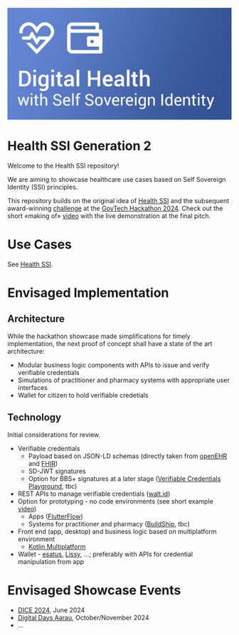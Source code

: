 ![Health SSI Banner](banner.png)

# Health SSI Generation 2

Welcome to the Health SSI repository!

We are aiming to showcase healthcare use cases based on Self Sovereign Identity (SSI) principles.

This repository builds on the original idea of [Health SSI](https://github.com/janesp/health-ssi) and the subsequent award-winning [challenge](https://hack.opendata.ch/project/1103) at the [GovTech Hackathon 2024](https://www.bk.admin.ch/bk/en/home/digitale-transformation-ikt-lenkung/bundesarchitektur/api-architektur-bund/govtech-hackathon24.html). Check out the short «making of» [video](https://youtu.be/uNrMFE2wOyQ) with the live demonstration at the final pitch.

# Use Cases

See [Health SSI](https://github.com/janesp/health-ssi).

# Envisaged Implementation

## Architecture

While the hackathon showcase made simplifications for timely implementation, the next proof of concept shall have a state of the art architecture:

* Modular business logic components with APIs to issue and verify verifiable credentials
* Simulations of practitioner and pharmacy systems with appropriate user interfaces
* Wallet for citizen to hold verifiable credetials

## Technology

Initial considerations for review.

* Verifiable credentials
  * Payload based on JSON-LD schemas (directly taken from [openEHR](https://specifications.openehr.org/releases/ITS-JSON/latest) and [FHIR](https://www.hl7.org/fhir/fhir.schema.json))
  * SD-JWT signatures
  * Option for BBS+ signatures at a later stage ([Verifiable Credentials Playground](https://vcplayground.org), tbc)
* REST APIs to manage verifiable credentials ([walt.id](https://walt.id/))
* Option for prototyping - no code environments (see short example [video](https://youtu.be/2OzgeHxpMs4))
  * Apps ([FlutterFlow](https://flutterflow.io/))
  * Systems for practitioner and pharmacy ([BuildShip](https://buildship.com/), tbc)
* Front end (app, desktop) and business logic based on multiplatform environment
  * [Kotlin Multiplatform](https://kotlinlang.org/docs/multiplatform.html)
* Wallet - [esatus](https://esatus.com/en/digital-identity/), [Lissy](https://www.lissi.id/for-users), ...; preferably with APIs for credential manipulation from app

# Envisaged Showcase Events

* [DICE 2024](https://diceurope.org), June 2024
* [Digital Days Aarau](https://www.digitaldaysaarau.ch), October/November 2024
* ...
